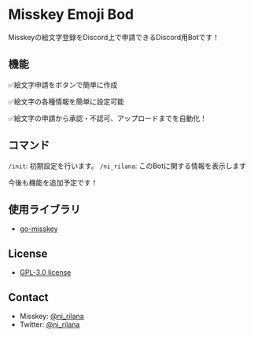 # Misskey Emoji Bod
Misskeyの絵文字登録をDiscord上で申請できるDiscord用Botです！

## 機能
✅絵文字申請をボタンで簡単に作成

✅絵文字の各種情報を簡単に設定可能

✅絵文字の申請から承認・不認可、アップロードまでを自動化！

## コマンド
`/init`: 初期設定を行います。
`/ni_rilana`: このBotに関する情報を表示します


今後も機能を追加予定です！

## 使用ライブラリ
- [go-misskey](https://github.com/niwaniwa/go-misskey)

## License
- [GPL-3.0 license](https://github.com/niwaniwa/MisskeyEmojiBot/blob/main/LICENSE)

## Contact
- Misskey: [@ni_rilana](https://misskey.niri.la/@ni_rilana)
- Twitter: [@ni_rilana](https://twitter.com/ni_rilana)